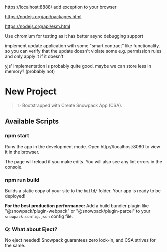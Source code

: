 <!--
SPDX-FileCopyrightText: 2020 Moritz Hedtke <Moritz.Hedtke@t-online.de>

SPDX-License-Identifier: AGPL-3.0-or-later
-->

https://localhost:8888/ add exception to your browser

https://nodejs.org/api/packages.html

https://nodejs.org/api/esm.html

Use chromium for testing as it has better async debugging support


implement update application with some "smart contract" like functionality. so you can verify that the update doesn't violate some e.g. permission rules and only apply it if it doesn't.

yjs' implementation is probably quite good. maybe we can store
less in memory? (probably not)


# New Project

> ✨ Bootstrapped with Create Snowpack App (CSA).

## Available Scripts

### npm start

Runs the app in the development mode.
Open http://localhost:8080 to view it in the browser.

The page will reload if you make edits.
You will also see any lint errors in the console.

### npm run build

Builds a static copy of your site to the `build/` folder.
Your app is ready to be deployed!

**For the best production performance:** Add a build bundler plugin like "@snowpack/plugin-webpack" or "@snowpack/plugin-parcel" to your `snowpack.config.json` config file.

### Q: What about Eject?

No eject needed! Snowpack guarantees zero lock-in, and CSA strives for the same.
